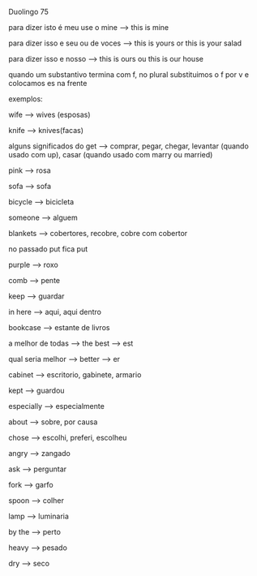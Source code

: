 <p>Duolingo 75</p>
<p>para dizer isto é meu use o mine --> this is mine</p>
<p>para dizer isso e seu ou de voces --> this is yours or this is your salad</p>
<p>para dizer isso e nosso --> this is ours ou this is our house</p>

<p>quando um substantivo termina com f, no plural substituimos o f por v e colocamos es na frente</p>
<p>exemplos:</p>
<p>wife --> wives (esposas)</p>
<p>knife --> knives(facas)</p>

<p>alguns significados do get --> comprar, pegar, chegar, levantar (quando usado com up), casar (quando usado com marry ou married)</p>


<p>pink --> rosa</p>
<p>sofa --> sofa</p>
<p>bicycle --> bicicleta</p>
<p>someone --> alguem</p>
<p>blankets --> cobertores, recobre, cobre com cobertor</p>

<p>no passado put fica put</p>

<p>purple --> roxo</p>
<p>comb --> pente</p>
<p>keep --> guardar</p>
<p>in here --> aqui, aqui dentro</p>
<p>bookcase --> estante de livros</p>

<p>a melhor de todas --> the best --> est</p>
<p>qual seria melhor --> better --> er</p>

<p>cabinet --> escritorio, gabinete, armario</p>
<p>kept --> guardou</p>
<p>especially --> especialmente</p>
<p>about --> sobre, por causa</p>
<p>chose --> escolhi, preferi, escolheu</p>
<p>angry --> zangado</p>
<p>ask --> perguntar</p>
<p>fork --> garfo</p>
<p>spoon --> colher</p>
<p>lamp --> luminaria</p>
<p>by the --> perto</p>
<p>heavy --> pesado</p>
<p>dry --> seco</p>
